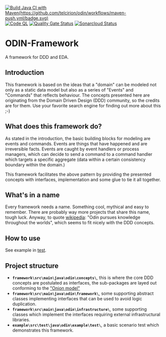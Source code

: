 [![Build Java CI with Maven(https://github.com/telcirion/odin/workflows/maven-push.yml/badge.svg)](https://github.com/telcirion/odin/actions/workflows/maven-push.yml/badge.svg)](https://github.com/telcirion/odin/actions?query=maven-push)
[![Code QL](https://github.com/telcirion/odin/actions/workflows/codeql.yml/badge.svg)](https://github.com/telcirion/odin/actions?query=codeql)
[![Quality Gate Status](https://sonarcloud.io/api/project_badges/measure?project=telcirion_odin&metric=alert_status)](https://sonarcloud.io/dashboard?id=telcirion_odin)
[![Sonarcloud Status](https://sonarcloud.io/api/project_badges/measure?project=telcirion_odin&metric=coverage)](https://sonarcloud.io/dashboard?id=telcirion_odin)
# ODIN-Framework
A framework for DDD and EDA.
## Introduction
This framework is based on the ideas that a "domain" can be modeled not only as a static data model but also as a series of "Events" and "Commands" that reflects behaviour. The concepts presented here are originating from the Domain Driven Design (DDD) community, so the credits are for them. Use your favorite search engine for finding out more about this ;-)

## What does this framework do?
As stated in the introduction, the basic building blocks for modeling are events and commands. Events are things
that have happened and are irreversible facts. Events are caught by event handlers or process managers, which can decide
to send a command to a command handler which targets a specific aggregate (data within a certain consistency boundary
within the domain.)

This framework facilitates the above pattern by providing the presented concepts with interfaces, implementation and
some glue to tie it all together.

## What's in a name
Every framework needs a name. Something cool, mythical and easy to remember. There are probably way more projects that
share this name, tough luck. Anyway, to quote [wikipedia](https://en.wikipedia.org/wiki/Norse_mythology): "Odin pursues knowledge throughout the worlds",
which seems to fit nicely with the DDD concepts.

## How to use
See example in [test](https://github.com/telcirion/odin/tree/master/example/src/test/java/odin/example/applicationservices).

## Project structure
- **`framework\src\main\java\odin\concepts\`**, this is where the core DDD concepts are postulated as interfaces, the sub-packages are layed out conforming to the ["Onion model"](https://jeffreypalermo.com/2008/07/the-onion-architecture-part-1/)
- **`framework\src\main\java\odin\framework\`**, some supporting abstract classes implementing interfaces that can be used to avoid logic duplication.
- **`framework\src\main\java\odin\infrastructure\`**, some supporting classes which implement the interfaces requiring external infrastructural libraries.
- **`example\src\test\java\odin\example\test\`**, a basic scenario test which demonstrates this framework.
